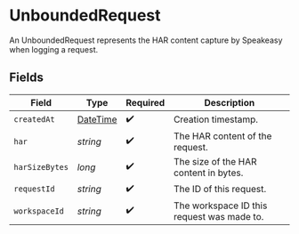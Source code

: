 # UnboundedRequest

An UnboundedRequest represents the HAR content capture by Speakeasy when logging a request.


## Fields

| Field                                                                                 | Type                                                                                  | Required                                                                              | Description                                                                           |
| ------------------------------------------------------------------------------------- | ------------------------------------------------------------------------------------- | ------------------------------------------------------------------------------------- | ------------------------------------------------------------------------------------- |
| `createdAt`                                                                           | [DateTime](https://learn.microsoft.com/en-us/dotnet/api/system.datetime?view=net-5.0) | :heavy_check_mark:                                                                    | Creation timestamp.                                                                   |
| `har`                                                                                 | *string*                                                                              | :heavy_check_mark:                                                                    | The HAR content of the request.                                                       |
| `harSizeBytes`                                                                        | *long*                                                                                | :heavy_check_mark:                                                                    | The size of the HAR content in bytes.                                                 |
| `requestId`                                                                           | *string*                                                                              | :heavy_check_mark:                                                                    | The ID of this request.                                                               |
| `workspaceId`                                                                         | *string*                                                                              | :heavy_check_mark:                                                                    | The workspace ID this request was made to.                                            |
